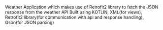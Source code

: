 Weather Application which makes use of Retrofit2 library to fetch the JSON response from the weather API
Built using KOTLIN, XML(for views), Retrofit2 library(for communication with api and response handling), Gson(for JSON parsing)
